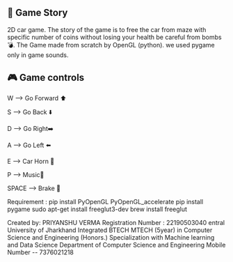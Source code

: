 ## 📌 Game Story
2D car game. The story of the game is to free the car from maze with specific number of coins without losing your health be careful from bombs 💣.    The Game made from scratch by OpenGL (python). we used pygame only in game sounds.

## 🎮 Game controls

W --> Go Forward ⬆️ 

S --> Go Back ⬇️

D --> Go Right➡️

A --> Go Left ⬅️

E --> Car Horn 🎺

P --> Music🎵

SPACE --> Brake 🛑

Requirement :
pip install PyOpenGL PyOpenGL_accelerate
pip install pygame
sudo apt-get install freeglut3-dev
brew install freeglut

Created by:
PRIYANSHU VERMA
Registration Number : 22190503040
entral University of Jharkhand
Integrated BTECH MTECH (5year) in Computer Science and Engineering (Honors.) Specialization with Machine learning and Data Science
Department of Computer Science and Engineering 
Mobile Number -- 7376021218
